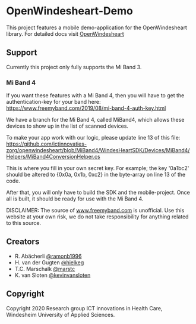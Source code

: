 # OpenWindesheart-Demo

This project features a mobile demo-application for the OpenWindesheart library.
For detailed docs visit [OpenWindesheart](https://github.com/ictinnovaties-zorg/openwindesheart)

## Support

Currently this project only fully supports the Mi Band 3.


### Mi Band 4
If you want these features with a Mi Band 4, then you will have to get the authentication-key for your band here:
https://www.freemyband.com/2019/08/mi-band-4-auth-key.html

We have a branch for the Mi Band 4, called MiBand4, which allows these devices to show up in the list of scanned devices.

To make your app work with our logic, please update line 13 of this file: https://github.com/ictinnovaties-zorg/openwindesheart/blob/MiBand4/WindesHeartSDK/Devices/MiBand4/Helpers/MiBand4ConversionHelper.cs 

This is where you fill in your own secret key. For example; the key '0a1bc2' should be altered to {0x0a, 0x1b, 0xc2} in the byte-array on line 13 of the code.

After that, you will only have to build the SDK and the mobile-project. 
Once all is built, it should be ready for use with the Mi Band 4.

DISCLAIMER: The source of www.freemyband.com is unofficial. Use this website at your own risk, we do not take responsibility for anything related to this source.

## Creators

* R. Abächerli [@ramonb1996](https://github.com/ramonB1996)
* H. van der Gugten [@hielkeg](https://github.com/hielkeg)
* T.C. Marschalk [@marstc](https://github.com/marstc)
* K. van Sloten [@kevinvansloten](https://github.com/kevinvansloten)

## Copyright

Copyright 2020 Research group ICT innovations in Health Care, Windesheim University of Applied Sciences.
